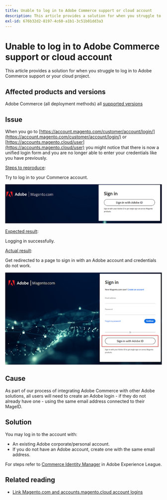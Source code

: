 ```yaml
---
title: Unable to log in to Adobe Commerce support or cloud account
description: This article provides a solution for when you struggle to log in to Adobe Commerce support or your cloud project.
exl-id: 676b32d2-8197-4c60-a1b1-3c51b01dd3a3
---
```

# Unable to log in to Adobe Commerce support or cloud account

This article provides a solution for when you struggle to log in to Adobe Commerce support or your cloud project.

## Affected products and versions

Adobe Commerce (all deployment methods) all [supported versions](https://www.adobe.com/content/dam/cc/en/legal/terms/enterprise/pdfs/Adobe-Commerce-Software-Lifecycle-Policy.pdf)

## Issue

When you go to [https://account.magento.com/customer/account/login/](https://account.magento.com/customer/account/login/) or [https://accounts.magento.cloud/user](https://accounts.magento.cloud/user) you might notice that there is now a unified login form and you are no longer able to enter your credentials like you have previously.

<u>Steps to reproduce</u>:

Try to log in to your Commerce account.

![adobe-login-one](assets/adobe-login-one.png)

<u>Expected result</u>:

Logging in successfully.

<u>Actual result</u>:

Get redirected to a page to sign in with an Adobe account and credentials do not work.

![adobe-login-two](assets/adobe-login-two.png)


## Cause

As part of our process of integrating Adobe Commerce with other Adobe solutions, all users will need to create an Adobe login - if they do not already have one - using the same email address connected to their MageID.

## Solution

You may log in to the account with:

- An existing Adobe corporate/personal account.
- If you do not have an Adobe account, create one with the same email address.

For steps refer to [Commerce Identity Manager](https://experienceleague.adobe.com/docs/commerce-admin/start/commerce-account/commerce-identity-manager.html?lang=en) in Adobe Experience League.

## Related reading

- [Link Magento.com and accounts.magento.cloud account logins](/help/faq/general/linking-magento.com-and-accounts.magento.cloud-account-logins.md)
